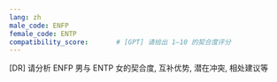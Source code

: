 ```yaml
---
lang: zh
male_code: ENFP
female_code: ENTP
compatibility_score:       # [GPT] 请给出 1–10 的契合度评分
---
```


[DR] 请分析 ENFP 男与 ENTP 女的契合度, 互补优势, 潜在冲突, 相处建议等

